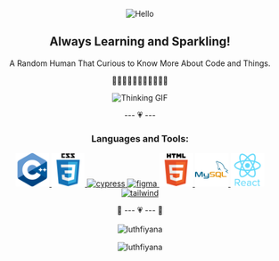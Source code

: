 <p align="center">
  <img src="https://img.shields.io/badge/Hello-World-ff69b4?style=for-the-badge" alt="Hello"/>
</p>

<h2 align="center">Always Learning and Sparkling!</h2>
<p align="center">A Random Human That Curious to Know More About Code and Things.</p>
<p align="center">🎀✨💕💖✨🌸✨💖💕✨🎀</p>

<p align="center">
  <img src="https://media.giphy.com/media/v1.Y2lkPTc5MGI3NjExaGFqY3BvZ3lyNTdmMGh2MWR4ciZlcD12MV9naWZzX3NlYXJjaCZjdD1n/jFNTzpnwahSwg/giphy.gif" alt="Thinking GIF" width="200"/>
</p>

<p align="center">--- 💗 ---</p>

<p align="center"><h3 align="center">Languages and Tools:</h3>
<p align="center">
  <a href="https://www.w3schools.com/cpp/" target="_blank" rel="noreferrer"> <img src="https://raw.githubusercontent.com/devicons/devicon/master/icons/cplusplus/cplusplus-original.svg" alt="cplusplus" width="60" height="60"/> </a>
  <a href="https://www.w3schools.com/css/" target="_blank" rel="noreferrer"> <img src="https://raw.githubusercontent.com/devicons/devicon/master/icons/css3/css3-original-wordmark.svg" alt="css3" width="60" height="60"/> </a>
  <a href="https://www.cypress.io" target="_blank" rel="noreferrer"> <img src="https://raw.githubusercontent.com/simple-icons/simple-icons/6e46ec1fc23b60c8fd0d2f2ff46db82e16dbd75f/icons/cypress.svg" alt="cypress" width="60" height="60"/> </a>
  <a href="https://www.figma.com/" target="_blank" rel="noreferrer"> <img src="https://www.vectorlogo.zone/logos/figma/figma-icon.svg" alt="figma" width="60" height="60"/> </a>
  <a href="https://www.w3.org/html/" target="_blank" rel="noreferrer"> <img src="https://raw.githubusercontent.com/devicons/devicon/master/icons/html5/html5-original-wordmark.svg" alt="html5" width="60" height="60"/> </a>
  <a href="https://www.mysql.com/" target="_blank" rel="noreferrer"> <img src="https://raw.githubusercontent.com/devicons/devicon/master/icons/mysql/mysql-original-wordmark.svg" alt="mysql" width="60" height="60"/> </a>
  <a href="https://reactjs.org/" target="_blank" rel="noreferrer"> <img src="https://raw.githubusercontent.com/devicons/devicon/master/icons/react/react-original-wordmark.svg" alt="react" width="60" height="60"/> </a>
  <a href="https://tailwindcss.com/" target="_blank" rel="noreferrer"> <img src="https://www.vectorlogo.zone/logos/tailwindcss/tailwindcss-icon.svg" alt="tailwind" width="60" height="60"/> </a> </p>

<p align="center">🎀 --- 💗 --- 🎀</p>

<p align="center"><img align="center" src="https://github-readme-stats.vercel.app/api/top-langs?username=luthfiyana&show_icons=true&locale=en&layout=compact&theme=dracula" alt="luthfiyana" /></p>

<p align="center"><img align="center" src="https://github-readme-streak-stats.herokuapp.com/?user=luthfiyana&&theme=dracula" alt="luthfiyana" /></p>
